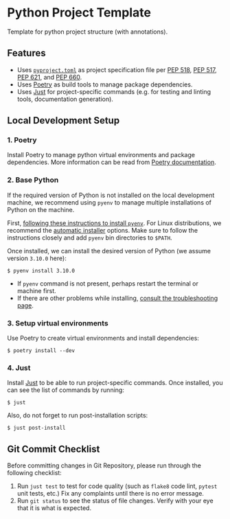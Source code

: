# Python Project Template

Template for python project structure (with annotations).


## Features

- Uses [`pyproject.toml`](https://pip.pypa.io/en/stable/reference/build-system/pyproject-toml/)
  as project specification file per
  [PEP 518](https://www.python.org/dev/peps/pep-0518/),
  [PEP 517](https://www.python.org/dev/peps/pep-0517/),
  [PEP 621](https://www.python.org/dev/peps/pep-0621/), and
  [PEP 660](https://www.python.org/dev/peps/pep-0660/).
- Uses [Poetry](https://github.com/python-poetry/poetry)
  as build tools to manage package dependencies.
- Uses [Just](https://github.com/casey/just) for project-specific commands
  (e.g. for testing and linting tools, documentation generation).


## Local Development Setup

### 1. Poetry

Install Poetry to manage python virtual environments and package dependencies.
More information can be read from [Poetry documentation](https://python-poetry.org/docs/master/).

### 2. Base Python

If the required version of Python is not installed on the local development machine,
we recommend using `pyenv` to manage multiple installations of Python on the machine.

First, [following these instructions to install `pyenv`](https://github.com/pyenv/pyenv#installation).
For Linux distributions, we recommend the [automatic installer](https://github.com/pyenv/pyenv-installer) options.
Make sure to follow the instructions closely and add `pyenv` bin directories to `$PATH`.

Once installed, we can install the desired version of Python (we assume version `3.10.0` here):
```shell
$ pyenv install 3.10.0
```
- If `pyenv` command is not present, perhaps restart the terminal or machine first.
- If there are other problems while installing,
  [consult the troubleshooting page](https://github.com/pyenv/pyenv/wiki/common-build-problems).

### 3. Setup virtual environments

Use Poetry to create virtual environments and install dependencies:

```shell
$ poetry install --dev
```

### 4. Just

Install [Just](https://github.com/casey/just) to be able to run project-specific commands.
Once installed, you can see the list of commands by running:

```shell
$ just
```

Also, do not forget to run post-installation scripts:

```shell
$ just post-install
```


## Git Commit Checklist

Before committing changes in Git Repository,
please run through the following checklist:

1. Run `just test` to test for code quality
   (such as `flake8` code lint, `pytest` unit tests, etc.)
   Fix any complaints until there is no error message.
2. Run `git status` to see the status of file changes.
   Verify with your eye that it is what is expected.
